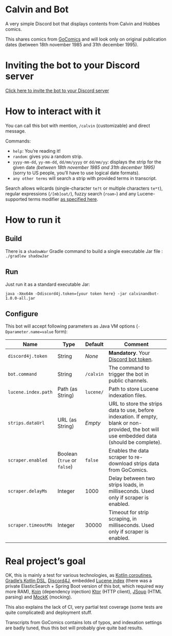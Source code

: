 # Calvin and Bot

A very simple Discord bot that displays contents from Calvin and Hobbes comics.

This shares comics from [GoComics](https://www.gocomics.com/calvinandhobbes) and will look only on original publication
dates (between 18th november 1985 and 31th december 1995).

# Inviting the bot to your Discord server

[Click here to invite the bot to your Discord server](https://discord.com/oauth2/authorize?client_id=880130635254075482&scope=bot&permissions=19456)

# How to interact with it

You can call this bot with mention, `/calvin` (customizable) and direct message.

Commands:
- `help`: You’re reading it!
- `random`: gives you a random strip.
- `yyyy-mm-dd`, `yy-mm-dd`, `dd/mm/yyyy` or `dd/mm/yy`: displays the strip for the given date _(between 18th november 
  1985 and 31th december 1995)_ (sorry to US people, you’ll have to use logical date formats).
- `any other terms` will search a strip with provided terms in transcript.

Search allows wilcards (single-character `te?t` or multiple characters `te*t`), regular expressions (`/[mb]oat/`), fuzzy
search (`roam~`) and any Lucene-supported terms modifier [as specified here](https://lucene.apache.org/core/8_9_0/queryparser/org/apache/lucene/queryparser/classic/package-summary.html#Term_Modifiers).

# How to run it

## Build

There is a `shadowWar` Gradle command to build a single executable Jar file : `./gradlew shadowJar`

## Run

Just run it as a standard executable Jar:

```
java -Xmx64m -Ddiscord4j.token={your token here} -jar calvinandbot-1.0.0-all.jar
```

## Configure

This bot will accept following parameters as Java VM options (`-Dparameter.name=value` form):

Name | Type | Default | Comment
-----|------|---------|--------
`discord4j.token` | String | _None_ | **Mandatory**. Your [Discord bot token](https://discord.com/developers/applications).
`bot.command` | String | `/calvin` | The command to trigger the bot in public channels.
`lucene.index.path` | Path (as String) | `lucene/` | Path to store Lucene indexation files.
`strips.dataUrl` | URL (as String) | _Empty_ | URL to store the strips data to use, before indexation. If empty, blank or non-provided, the bot will use embedded data (should be complete).
`scraper.enabled` | Boolean (`true` or `false`) | `false` | Enables the data scraper to re-download strips data from GoComics.
`scraper.delayMs` | Integer | 1000 | Delay between two strips loads, in milliseconds. Used only if scraper is enabled.
`scraper.timeoutMs` | Integer | 30000 | Timeout for strip scraping, in milliseconds. Used only if scraper is enabled.

# Real project’s goal

OK, this is mainly a test for various technologies, as [Kotlin coroutines](https://kotlinlang.org/docs/coroutines-guide.html),
[Gradle’s Kotlin DSL](https://docs.gradle.org/current/userguide/kotlin_dsl.html), [Discord4J](https://discord4j.com), 
embedded [Lucene index](https://lucene.apache.org) (there was a private ElasticSearch + Spring Boot version of this bot,
which required way more RAM), [Koin](https://insert-koin.io) (dependency injection) [Ktor](https://ktor.io) (HTTP client),
[JSoup](https://jsoup.org) (HTML parsing) and [MockK](https://mockk.io) (mocking).

This also explains the lack of CI, very partial test coverage (some tests are quite complicated) and deployment stuff.

Transcripts from GoComics contains lots of typos, and indexation settings are badly tuned, thus this bot will probably 
give quite bad results.

